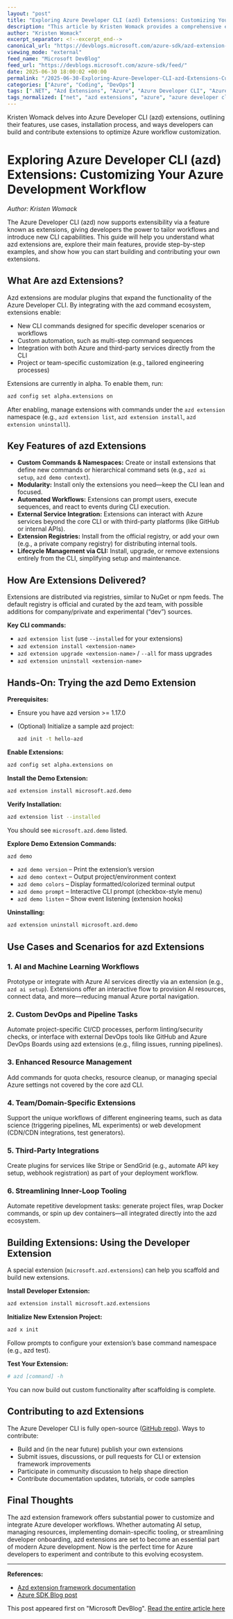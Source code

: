 ```yaml
---
layout: "post"
title: "Exploring Azure Developer CLI (azd) Extensions: Customizing Your Azure Development Workflow"
description: "This article by Kristen Womack provides a comprehensive exploration of Azure Developer CLI (azd) extensions, discussing their features, practical use cases, installation steps, and guidance on building and contributing your own extensions to enhance Azure development workflows."
author: "Kristen Womack"
excerpt_separator: <!--excerpt_end-->
canonical_url: "https://devblogs.microsoft.com/azure-sdk/azd-extension-framework/"
viewing_mode: "external"
feed_name: "Microsoft DevBlog"
feed_url: "https://devblogs.microsoft.com/azure-sdk/feed/"
date: 2025-06-30 18:00:02 +00:00
permalink: "/2025-06-30-Exploring-Azure-Developer-CLI-azd-Extensions-Customizing-Your-Azure-Development-Workflow.html"
categories: ["Azure", "Coding", "DevOps"]
tags: [".NET", "Azd Extensions", "Azure", "Azure Developer CLI", "Azure SDK", "CI/CD", "CLI", "Codespaces", "Coding", "Custom Commands", "Developer Tooling", "DevOps", "Docker", "Extension Framework", "Extension Registry", "Java", "JavaScript", "Kubernetes", "Modular Plugins", "News", "Open Source", "Python", "Typescript", "Visual Studio Code", "Workflow Automation"]
tags_normalized: ["net", "azd extensions", "azure", "azure developer cli", "azure sdk", "ci slash cd", "cli", "codespaces", "coding", "custom commands", "developer tooling", "devops", "docker", "extension framework", "extension registry", "java", "javascript", "kubernetes", "modular plugins", "news", "open source", "python", "typescript", "visual studio code", "workflow automation"]
---
```


Kristen Womack delves into Azure Developer CLI (azd) extensions, outlining their features, use cases, installation process, and ways developers can build and contribute extensions to optimize Azure workflow customization.<!--excerpt_end-->

# Exploring Azure Developer CLI (azd) Extensions: Customizing Your Azure Development Workflow

_Author: Kristen Womack_

The Azure Developer CLI (azd) now supports extensibility via a feature known as extensions, giving developers the power to tailor workflows and introduce new CLI capabilities. This guide will help you understand what azd extensions are, explore their main features, provide step-by-step examples, and show how you can start building and contributing your own extensions.

## What Are azd Extensions?

Azd extensions are modular plugins that expand the functionality of the Azure Developer CLI. By integrating with the azd command ecosystem, extensions enable:

- New CLI commands designed for specific developer scenarios or workflows
- Custom automation, such as multi-step command sequences
- Integration with both Azure and third-party services directly from the CLI
- Project or team-specific customization (e.g., tailored engineering processes)

Extensions are currently in alpha. To enable them, run:

```bash
azd config set alpha.extensions on
```

After enabling, manage extensions with commands under the `azd extension` namespace (e.g., `azd extension list`, `azd extension install`, `azd extension uninstall`).

## Key Features of azd Extensions

- **Custom Commands & Namespaces:** Create or install extensions that define new commands or hierarchical command sets (e.g., `azd ai setup`, `azd demo context`).
- **Modularity:** Install only the extensions you need—keep the CLI lean and focused.
- **Automated Workflows:** Extensions can prompt users, execute sequences, and react to events during CLI execution.
- **External Service Integration:** Extensions can interact with Azure services beyond the core CLI or with third-party platforms (like GitHub or internal APIs).
- **Extension Registries:** Install from the official registry, or add your own (e.g., a private company registry) for distributing internal tools.
- **Lifecycle Management via CLI:** Install, upgrade, or remove extensions entirely from the CLI, simplifying setup and maintenance.

## How Are Extensions Delivered?

Extensions are distributed via registries, similar to NuGet or npm feeds. The default registry is official and curated by the azd team, with possible additions for company/private and experimental (“dev”) sources.

**Key CLI commands:**

- `azd extension list` (use `--installed` for your extensions)
- `azd extension install <extension-name>`
- `azd extension upgrade <extension-name>` / `--all` for mass upgrades
- `azd extension uninstall <extension-name>`

## Hands-On: Trying the azd Demo Extension

**Prerequisites:**

- Ensure you have azd version >= 1.17.0
- (Optional) Initialize a sample azd project:  

  ```bash
  azd init -t hello-azd
  ```

**Enable Extensions:**

```bash
azd config set alpha.extensions on
```

**Install the Demo Extension:**

```bash
azd extension install microsoft.azd.demo
```

**Verify Installation:**

```bash
azd extension list --installed
```

You should see `microsoft.azd.demo` listed.

**Explore Demo Extension Commands:**

```bash
azd demo
```

- `azd demo version` – Print the extension’s version
- `azd demo context` – Output project/environment context
- `azd demo colors` – Display formatted/colorized terminal output
- `azd demo prompt` – Interactive CLI prompt (checkbox-style menu)
- `azd demo listen` – Show event listening (extension hooks)

**Uninstalling:**

```bash
azd extension uninstall microsoft.azd.demo
```

## Use Cases and Scenarios for azd Extensions

### 1. **AI and Machine Learning Workflows**

Prototype or integrate with Azure AI services directly via an extension (e.g., `azd ai setup`). Extensions offer an interactive flow to provision AI resources, connect data, and more—reducing manual Azure portal navigation.

### 2. **Custom DevOps and Pipeline Tasks**

Automate project-specific CI/CD processes, perform linting/security checks, or interface with external DevOps tools like GitHub and Azure DevOps Boards using azd extensions (e.g., filing issues, running pipelines).

### 3. **Enhanced Resource Management**

Add commands for quota checks, resource cleanup, or managing special Azure settings not covered by the core azd CLI.

### 4. **Team/Domain-Specific Extensions**

Support the unique workflows of different engineering teams, such as data science (triggering pipelines, ML experiments) or web development (CDN/CDN integrations, test generators).

### 5. **Third-Party Integrations**

Create plugins for services like Stripe or SendGrid (e.g., automate API key setup, webhook registration) as part of your deployment workflow.

### 6. **Streamlining Inner-Loop Tooling**

Automate repetitive development tasks: generate project files, wrap Docker commands, or spin up dev containers—all integrated directly into the azd ecosystem.

## Building Extensions: Using the Developer Extension

A special extension (`microsoft.azd.extensions`) can help you scaffold and build new extensions.

**Install Developer Extension:**

```bash
azd extension install microsoft.azd.extensions
```

**Initialize New Extension Project:**

```bash
azd x init
```

Follow prompts to configure your extension’s base command namespace (e.g., azd test).

**Test Your Extension:**

```bash
# azd [command] -h
```

You can now build out custom functionality after scaffolding is complete.

## Contributing to azd Extensions

The Azure Developer CLI is fully open-source ([GitHub repo](https://github.com/Azure/azure-dev)). Ways to contribute:

- Build and (in the near future) publish your own extensions
- Submit issues, discussions, or pull requests for CLI or extension framework improvements
- Participate in community discussion to help shape direction
- Contribute documentation updates, tutorials, or code samples

## Final Thoughts

The azd extension framework offers substantial power to customize and integrate Azure developer workflows. Whether automating AI setup, managing resources, implementing domain-specific tooling, or streamlining developer onboarding, azd extensions are set to become an essential part of modern Azure development. Now is the perfect time for Azure developers to experiment and contribute to this evolving ecosystem.

---

**References:**

- [Azd extension framework documentation](https://github.com/Azure/azure-dev/blob/main/cli/azd/docs/extension-framework.md)
- [Azure SDK Blog post](https://devblogs.microsoft.com/azure-sdk/azd-extension-framework/)

This post appeared first on "Microsoft DevBlog". [Read the entire article here](https://devblogs.microsoft.com/azure-sdk/azd-extension-framework/)
